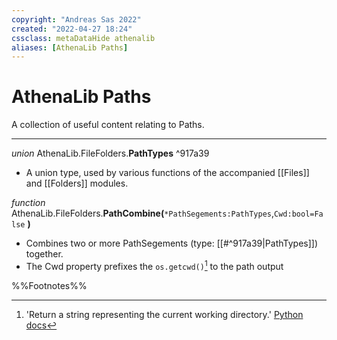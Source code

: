 ```yaml
---
copyright: "Andreas Sas 2022"
created: "2022-04-27 18:24"
cssclass: metaDataHide athenalib
aliases: [AthenaLib Paths]
---
```

# AthenaLib Paths
A collection of useful content relating to Paths.

---

*union* AthenaLib.FileFolders.**PathTypes** ^917a39
- A union type, used by various functions of the accompanied [[Files]] and [[Folders]] modules.

*function* AthenaLib.FileFolders.**PathCombine(**`*PathSegements:PathTypes`,`Cwd:bool=False` **)**
- Combines two or more PathSegements (type: [[#^917a39|PathTypes]]) together.
- The Cwd property prefixes the `os.getcwd()`[^1] to the path output

%%Footnotes%%

[^1]: 'Return a string representing the current working directory.' [Python docs](https://docs.python.org/3/library/os.html#:~:text=Return%20a%20string%20representing%20the%20current%20working%20directory.)